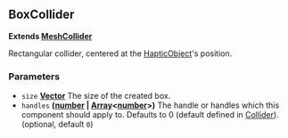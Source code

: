 <!-- Generated by documentation.js. Update this documentation by updating the source code. -->

## BoxCollider

**Extends [MeshCollider](meshCollider.md)**

Rectangular collider, centered at the [HapticObject](../hapticObject.md)'s position.

### Parameters

-   `size` **[Vector](../vector.md)** The size of the created box.
-   `handles` **([number][1] \| [Array][2]&lt;[number][1]>)** The handle or handles which this
    component should apply to. Defaults to 0 (default defined in [Collider](collider.md)). (optional, default `0`)

[1]: https://developer.mozilla.org/docs/Web/JavaScript/Reference/Global_Objects/Number

[2]: https://developer.mozilla.org/docs/Web/JavaScript/Reference/Global_Objects/Array

